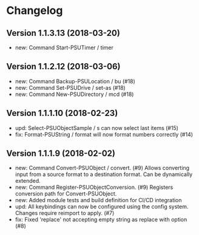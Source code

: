 ﻿# Changelog

## Version 1.1.3.13 (2018-03-20)
 - new: Command Start-PSUTimer / timer

## Version 1.1.2.12 (2018-03-06)
 - new: Command Backup-PSULocation / bu (#18)
 - new: Command Set-PSUDrive / set-as (#18)
 - new: Command New-PSUDirectory / mcd (#18)

## Version 1.1.1.10 (2018-02-23)
 - upd: Select-PSUObjectSample / s can now select last items (#15)
 - fix: Format-PSUString / format will now format numbers correctly (#14)

## Version 1.1.1.9 (2018-02-02)
 - new: Command Convert-PSUObject / convert. (#9)
   Allows converting input from a source format to a destination format. Can be dynamically extended.
 - new: Command Register-PSUObjectConversion. (#9)
   Registers conversion path for Convert-PSUObject.
 - new: Added module tests and build definition for CI/CD integration
 - upd: All keybindings can now be configured using the config system. Changes require reimport to apply. (#7)
 - fix: Fixed 'replace' not accepting empty string as replace with option (#8)